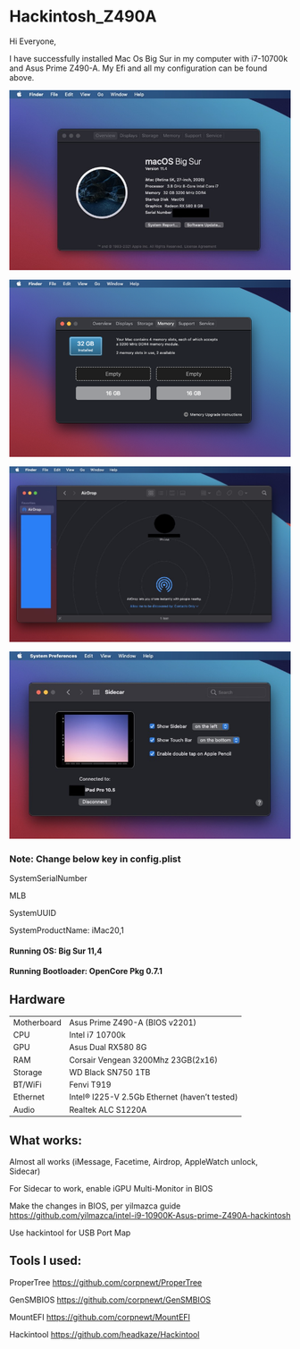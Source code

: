 # Hackintosh_Z490A

Hi Everyone,

I have successfully installed Mac Os Big Sur in my computer with i7-10700k and Asus Prime Z490-A. My Efi and all my configuration can be found above.

![MacOS BigSur](https://github.com/technhoj/hackintosh_Z490A/blob/main/Media/BigSur.jpeg)

![RAM](https://github.com/technhoj/hackintosh_Z490A/blob/main/Media/RAM.png)

![Airdrop](https://github.com/technhoj/hackintosh_Z490A/blob/main/Media/Airdrop.jpeg)

![Sidecar](https://github.com/technhoj/hackintosh_Z490A/blob/main/Media/SIdecar.jpeg)

### Note: Change below key in config.plist

SystemSerialNumber

MLB

SystemUUID

SystemProductName: iMac20,1

#### Running OS: Big Sur 11,4

#### Running Bootloader: OpenCore Pkg 0.7.1 

## Hardware
|||
|-|-|
|Motherboard|Asus Prime Z490-A (BIOS v2201)|
|CPU|Intel i7 10700k|
|GPU| Asus Dual RX580 8G|
|RAM|Corsair Vengean 3200Mhz 23GB(2x16)|
|Storage|WD Black SN750 1TB|
|BT/WiFi|Fenvi T919|
|Ethernet| Intel® I225-V 2.5Gb Ethernet (haven’t tested)|
|Audio| Realtek ALC S1220A |

## What works:
Almost all works (iMessage, Facetime, Airdrop, AppleWatch unlock, Sidecar)

For Sidecar to work, enable iGPU Multi-Monitor in BIOS

Make the changes in BIOS, per yilmazca guide https://github.com/yilmazca/intel-i9-10900K-Asus-prime-Z490A-hackintosh

Use hackintool for USB Port Map

## Tools I used:
ProperTree https://github.com/corpnewt/ProperTree

GenSMBIOS https://github.com/corpnewt/GenSMBIOS

MountEFI https://github.com/corpnewt/MountEFI

Hackintool https://github.com/headkaze/Hackintool
